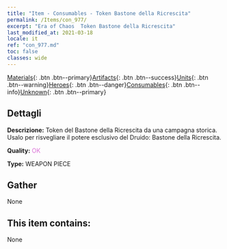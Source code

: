 ```yaml
---
title: "Item - Consumables - Token Bastone della Ricrescita"
permalink: /Items/con_977/
excerpt: "Era of Chaos  Token Bastone della Ricrescita"
last_modified_at: 2021-03-18
locale: it
ref: "con_977.md"
toc: false
classes: wide
---
```

 [Materials](/it/Items/){: .btn .btn--primary}[Artifacts](/it/Items/Artifacts/){: .btn .btn--success}[Units](/it/Items/Units/){: .btn .btn--warning}[Heroes](/it/Items/Heroes/){: .btn .btn--danger}[Consumables](/it/Items/Consumables/){: .btn .btn--info}[Unknown](/it/Items/Unknown/){: .btn .btn--primary}

## Dettagli
 **Descrizione:** Token del Bastone della Ricrescita da una campagna storica. Usalo per risvegliare il potere esclusivo del Druido: Bastone della Ricrescita.

 **Quality:** <span style="color: #DA70D6">OK</span>

 **Type:** WEAPON PIECE

## Gather

  None

## This item contains:

  None

